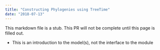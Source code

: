 ```yaml
---
title: "Constructing Phylogenies using TreeTime"
date: "2018-07-13"
---
```


This markdown file is a stub. This PR will not be complete until this page is filled out.

* This is an introduction to the model(s), not the interface to the module
